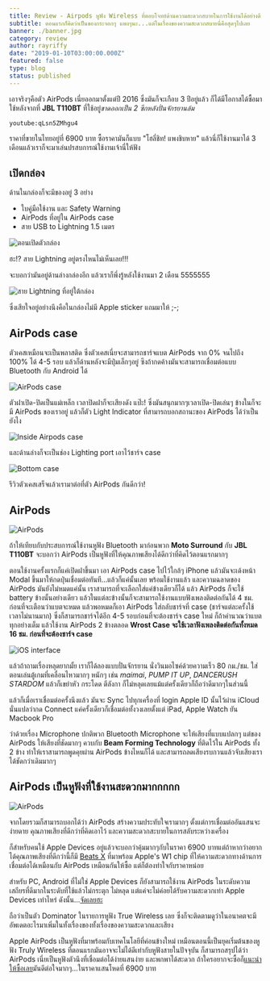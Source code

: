 ```yaml
---
title: Review - Airpods หูฟัง Wireless ที่ตอบโจทย์ด้านความสะดวกสบายในการใช้งานได้อย่างดี
subtitle: ตอนแรกก็คิดว่าเป็นของกระจอกๆ แพงๆนะ...แต่ในเรื่องของความสะดวกสบายนี่คือสุดๆไปเลย
banner: ./banner.jpg
category: review
author: rayriffy
date: "2019-01-10T03:00:00.000Z"
featured: false
type: blog
status: published
---
```


เอาจริงๆคือตัว AirPods เนี่ยออกมาตั้งแต่ปี 2016 ซึ่งมันก็จะเกือบ 3 ปีอยู่แล้ว ก็ได้มีโอกาสได้ซื้อมาใช้หลังจากที่ **JBL T110BT** ที่ใช้อยู่*ขาดออกเป็น 2 ซีกหลังปั่นจักรยานล้ม*

`youtube:qLsn5ZMhgu4`

ราคาที่ขายในไทยอยู่ที่ 6900 บาท ซื้อราคามันก็แบบ "โฮลี่ชิท! แพงชิบหาย" แล้วนี่ก็ใช้งานมาได้ 3 เดือนแล้วเราก็จะมาเล่นปรสบการณ์ใช้งานเจ้านี่ให้ฟัง

## เปิดกล่อง

ด้านในกล่องก็จะมีของอยู่ 3 อย่าง

- ใบคู่มือใช้งาน และ Safety Warning
- AirPods ที่อยู่ใน AirPods case
- สาย USB to Lightning 1.5 เมตร

![ตอนเปิดตัวกล่อง](./IMG_1590.jpg)

ฮะ!? สาย Lightning อยู่ตรงไหนไม่เห็นเลย!!!

จะบอกว่ามันอยู่ด้านล่างกล่องอีก แล้วเราก็พึ่งรู้หลังใช้งานมา 2 เดือน 5555555

![สาย Lightning ที่อยู่ใต้กล่อง](./IMG_1591.jpg)

ซึ่งเสียใจอยู่อย่างนึงคือในกล่องไม่มี Apple sticker แถมมาให้ ;-;

## AirPods case

ตัวเคสเหมือนจะเป็นพลาสติด ซึ่งตัวเคสเนี่ยจะสามารถชาร์จแบต AirPods จาก 0% จนไปถึง 100% ได้ 4-5 รอบ แล้วก็ด้านหลังจะมีปุ่มเล็กๆอยู่ ซึงถ้ากดค้างมันจะสามารถเชื่อมต่อแบบ Bluetooth กับ Android ได้

![AirPods case](./IMG_1593.jpg)

ตัวฝาเปิด-ปิดเป็นแม่เหล็ก เวลาปิดฝาก็จะเสียงดัง แป๊ะ! ซึ่งมันสนุกมากๆเวลาเปิด-ปิดเล่นๆ ข้างในก็จะมี AirPods ของเราอยู่ แล้วก็ตัว Light Indicator ที่สามารถบอกสถานะของ AirPods ได้ว่าเป็นยังไง

![Inside Airpods case](./IMG_1594.jpg)

และด้านล่างก็จะเป็นช่อง Lighting port เอาไว้ชาร์จ case

![Bottom case](./IMG_1595.jpg)

รีวิวตัวเคสเสร็จแล้วเรามาต่อที่ตัว AirPods กันดีกว่า!

## AirPods

![AirPods](./IMG_1596.jpg)

ถ้าให้เทียบกับประสบการณ์ใช้งานหูฟัง Bluetooth มาก่อนพวก **Moto Surround** กับ **JBL T110BT** จะบอกว่า AirPods เป็นหูฟังที่ให้คุณภาพเสียงได้ดีกว่าที่คิดไว้ตอนแรกมากๆ

ตอนใช้งานครั้งแรกก็แค่เปิดฝาขึ้นมา เอา AirPods case ไปไว้ใกล้ๆ iPhone แล้วมันจะเด้งหน้า Modal ขึ้นมาให้กดปุ่นเชื่อมต่อทันที...แล้วก็แค่นั้นเลย พร้อมใช้งานแล้ว และความฉลาดของ AirPods มันยังไม่หมดแค่นั้น เราสามารถที่จะเลือกใส่แค่ข้างเดียวก็ได้ แล้ว AirPods ก็จะใช้ battery ข้างนั้นอย่างเดียว แล้วในแต่ละข้างนั้นก็จะสามารถใช้งานแบบฟังเพลงติดต่อกันได้ 4 ชม. ก่อนที่จะเตือนว่าแบตจะหมด แล้วพอหมดก็เอา AirPods ใส่กลับชาร์จที่ case (ชาร์จแต่ละครั้งใช้เวลาไม่นานมาก) ซึ่งก็สามารถชาร์จได้อีก 4-5 รอบก่อนที่จะต้องชาร์จ case ใหม่ ก็ถ้าคำนวณว่าแบตทุกอย่างเต็ม แล้วใช้งาน AirPods 2 ข้างตลอด **Wrost Case จะใช้เวลาฟังเพลงติดต่อกันทั้งหมด 16 ชม. ก่อนที่จะต้องชาร์จ case**

![iOS interface](./IMG_1600.jpg)

แล้วถ้าถามเรื่องหลุดยากมั้ย เราก็ได้ลองแบบปั่นจักรยาน นั่งวินมอไซค์ด้วยความเร็ว 80 กม./ชม. ใส่ตอนเล่นตู้เกมที่เคลื่อนไหวมากๆ หนักๆ เช่น *maimai*, *PUMP IT UP*, *DANCERUSH STARDOM* แล้วก็เขย่าหัว กระโดด ตีลังกา ก็ไม่หลุดเลยแม้แต่ครั้งเดียวก็ถือว่าดีมากๆในส่วนนี้

แล้วก็เมื่อเราเชื่อมต่อครั้งนึงแล้ว มันจะ Sync ไปทุกเครื่องที่ login Apple ID นั้นไว้ผ่าน iCloud นั่นแปลว่ากด Connect แค่ครั้งเดียวก็เชื่อมต่อทั้งวงเลยตั้งแต่ iPad, Apple Watch ยัน Macbook Pro

ว่าด้วยเรื่อง Microphone ปกติพวก Bluetooth Microphone จะให้เสียงที่แบบแปลกๆ แต่ของ AirPods ให้เสียงที่ชัดมากๆ ควบกับ **Beam Forming Technology** ที่ติดไว้ใน AirPods ทั้ง 2 ข้าง ทำให้เราสามารถพูดคุยผ่าน AirPods ข้างไหนก็ได้ และสามารถลดเสียงรบกวนแล้วจับเสียงเราได้ชัดกว่าเดิมมากๆ

## AirPods เป็นหูฟังที่ใช้งานสะดวกมากกกกก

![AirPods](./IMG_1597.jpg)

จากโดยรวมก็สามารถบอกได้ว่า AirPods สร้างความประทับใจเรามากๆ ตั้งแต่การเชื่อมต่ออันแสนจะง่ายดาย คุณภาพเสียงที่ดีกว่าที่คิดเอาไว้ และความสะดวกสะบายในการสลับระหว่างเครื่อง

ก็สำหรับคนใช้ Apple Devices อยู่แล้วจะบอกว่าคุ้มมากๆกับในราคา 6900 บาทแต่ถ้าหากว่าอยากได้คุณภาพเสียงที่ดีกว่านี้ก็มี [Beats X](https://www.beatsbydre.com/earphones/beats-x) ที่มาพร้อม Apple's W1 chip ที่ให้ความสะดวกทางด้านการเชื่อมต่อได้เหมือนกับ AirPods เหมือนกันให้ซื้อ แต่ก็ต้องทำใจกับราคาหน่อย

สำหรับ PC, Android ที่ไม่ใช่ Apple Devices ก็ยังสามารถใช้งาน AirPods ในระดับความเสถียรที่ดีมากในระดับที่ใช้แล้วไม่กระตุก ไม่หลุด แต่แค่จะไม่ค่อยได้รับความสะดวกเท่า Apple Devices เท่าไหร่ ดังนั้น...[จัดเลยฮะ](https://www.apple.com/th/iphone/)

ถือว่าเป็นตัว Dominator ในรายการหูฟัง True Wireless เลย ซึ่งก็จะติดตามดูว่าในอนาคตจะมีอัพเดตอะไรมาเพิ่มในทั้งเรื่องของทั้งเรื่องของความสะดวกและเสียง

Apple AirPods เป็นหูฟังที่มาพร้อมกับเทคโนโลยีที่ค่อนข้างใหม่ เหมือนตอนนี้เป็นยุคเริ่มต้นของหูฟัง Truly Wireless ที่ตอนแรกมันอาจจะไม่ได้ดีเท่ากับหูฟังสายในปัจจุบัน ก็สามารถสรุปได้ว่า AirPods เนี่ยเป็นหูฟังตัวนึงที่เชื่อมต่อได้ง่ายแสนง่าย และพกพาได้สะดวก ถ้าใครอยากจะซื้อก็[แนะนำให้ซื้อเลย](https://www.apple.com/th/shop/product/MMEF2/airpods)มันดีต่อใจมากๆ...ในราคาแสนโหดที่ 6900 บาท